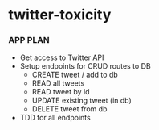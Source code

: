 # twitter-toxicity

### APP PLAN

- Get access to Twitter API
- Setup endpoints for CRUD routes to DB
  - CREATE tweet / add to db
  - READ all tweets
  - READ tweet by id
  - UPDATE existing tweet (in db)
  - DELETE tweet from db
- TDD for all endpoints
